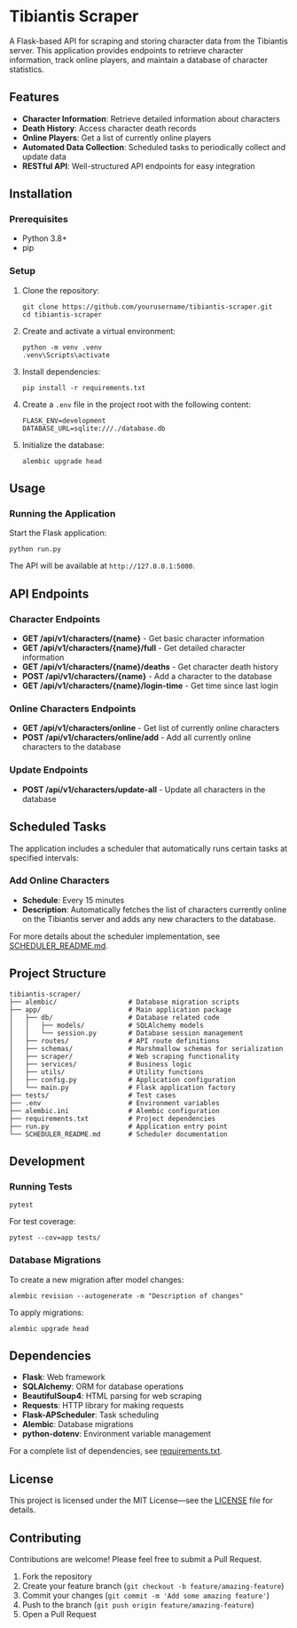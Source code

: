 
# Tibiantis Scraper

A Flask-based API for scraping and storing character data from the Tibiantis server. This application provides endpoints to retrieve character information, track online players, and maintain a database of character statistics.

## Features

- **Character Information**: Retrieve detailed information about characters
- **Death History**: Access character death records
- **Online Players**: Get a list of currently online players
- **Automated Data Collection**: Scheduled tasks to periodically collect and update data
- **RESTful API**: Well-structured API endpoints for easy integration

## Installation

### Prerequisites

- Python 3.8+
- pip

### Setup

1. Clone the repository:
   ```
   git clone https://github.com/yourusername/tibiantis-scraper.git
   cd tibiantis-scraper
   ```

2. Create and activate a virtual environment:
   ```
   python -m venv .venv
   .venv\Scripts\activate
   ```

3. Install dependencies:
   ```
   pip install -r requirements.txt
   ```

4. Create a `.env` file in the project root with the following content:
   ```
   FLASK_ENV=development
   DATABASE_URL=sqlite:///./database.db
   ```

5. Initialize the database:
   ```
   alembic upgrade head
   ```

## Usage

### Running the Application

Start the Flask application:
```
python run.py
```

The API will be available at `http://127.0.0.1:5000`.

## API Endpoints

### Character Endpoints

- **GET /api/v1/characters/{name}** - Get basic character information
- **GET /api/v1/characters/{name}/full** - Get detailed character information
- **GET /api/v1/characters/{name}/deaths** - Get character death history
- **POST /api/v1/characters/{name}** - Add a character to the database
- **GET /api/v1/characters/{name}/login-time** - Get time since last login

### Online Characters Endpoints

- **GET /api/v1/characters/online** - Get list of currently online characters
- **POST /api/v1/characters/online/add** - Add all currently online characters to the database

### Update Endpoints

- **POST /api/v1/characters/update-all** - Update all characters in the database

## Scheduled Tasks

The application includes a scheduler that automatically runs certain tasks at specified intervals:

### Add Online Characters

- **Schedule**: Every 15 minutes
- **Description**: Automatically fetches the list of characters currently online on the Tibiantis server and adds any new characters to the database.

For more details about the scheduler implementation, see [SCHEDULER_README.md](SCHEDULER_README.md).

## Project Structure

```
tibiantis-scraper/
├── alembic/                  # Database migration scripts
├── app/                      # Main application package
│   ├── db/                   # Database related code
│   │   ├── models/           # SQLAlchemy models
│   │   └── session.py        # Database session management
│   ├── routes/               # API route definitions
│   ├── schemas/              # Marshmallow schemas for serialization
│   ├── scraper/              # Web scraping functionality
│   ├── services/             # Business logic
│   ├── utils/                # Utility functions
│   ├── config.py             # Application configuration
│   └── main.py               # Flask application factory
├── tests/                    # Test cases
├── .env                      # Environment variables
├── alembic.ini               # Alembic configuration
├── requirements.txt          # Project dependencies
├── run.py                    # Application entry point
└── SCHEDULER_README.md       # Scheduler documentation
```

## Development

### Running Tests

```
pytest
```

For test coverage:
```
pytest --cov=app tests/
```

### Database Migrations

To create a new migration after model changes:
```
alembic revision --autogenerate -m "Description of changes"
```

To apply migrations:
```
alembic upgrade head
```

## Dependencies

- **Flask**: Web framework
- **SQLAlchemy**: ORM for database operations
- **BeautifulSoup4**: HTML parsing for web scraping
- **Requests**: HTTP library for making requests
- **Flask-APScheduler**: Task scheduling
- **Alembic**: Database migrations
- **python-dotenv**: Environment variable management

For a complete list of dependencies, see [requirements.txt](requirements.txt).

## License

This project is licensed under the MIT License—see the [LICENSE](LICENSE) file for details.
## Contributing

Contributions are welcome! Please feel free to submit a Pull Request.

1. Fork the repository
2. Create your feature branch (`git checkout -b feature/amazing-feature`)
3. Commit your changes (`git commit -m 'Add some amazing feature'`)
4. Push to the branch (`git push origin feature/amazing-feature`)
5. Open a Pull Request